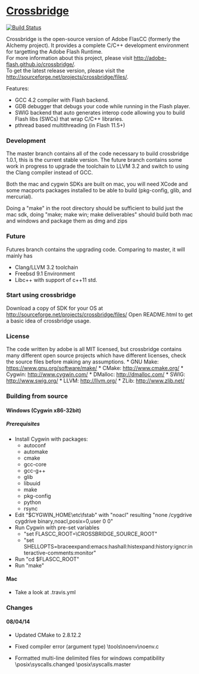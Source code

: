 # [Crossbridge](http://www.crossbridge.io) 

[![Build Status](https://travis-ci.org/vpmedia/crossbridge.png?branch=master)](https://travis-ci.org/vpmedia/crossbridge)

Crossbridge is the open-source version of Adobe FlasCC (formerly the Alchemy project). It provides a complete C/C++ development environment for targetting the Adobe Flash Runtime.  
For more information about this project, please visit http://adobe-flash.github.io/crossbridge/.  
To get the latest release version, please visit the http://sourceforge.net/projects/crossbridge/files/.

Features:

* GCC 4.2 compiler with Flash backend.
* GDB debugger that debugs your code while running in the Flash player.
* SWIG backend that auto generates interop code allowing you to build Flash libs (SWCs) that wrap C/C++ libraries.
* pthread based multithreading (in Flash 11.5+)

### Development
The master branch contains all of the code necessary to build crossbridge 1.0.1, this is the current stable version. The future branch contains some work in progress to upgrade the toolchain to LLVM 3.2 and switch to using the Clang compiler instead of GCC.

Both the mac and cygwin SDKs are built on mac, you will need XCode and some macports packages installed to be able to build (pkg-config, glib, and mercurial).

Doing a "make" in the root directory should be sufficient to build just the mac sdk, doing "make; make win; make deliverables" should build both mac and windows and package them as dmg and zips

### Future
Futures branch contains the upgrading code.
Comparing to master, it will mainly has
* Clang/LLVM 3.2 toolchain 
* Freebsd 9.1 Environment
* Libc++ with support of c++11 std.

### Start using crossbridge
Download a copy of SDK for your OS at http://sourceforge.net/projects/crossbridge/files/
Open README.html to get a basic idea of crossbridge usage.

### License
The code written by adobe is all MIT licensed, but crossbridge contains many different open source projects which have different licenses, check the source files before making any assumptions.
    * GNU Make: https://www.gnu.org/software/make/
    * CMake: http://www.cmake.org/
    * Cygwin: http://www.cygwin.com/
    * DMalloc: http://dmalloc.com/
    * SWIG: http://www.swig.org/
    * LLVM: http://llvm.org/
    * ZLib: http://www.zlib.net/
    
### Building from source

#### Windows (Cygwin x86-32bit)

##### Prerequisites

* Install Cygwin with packages:
    * autoconf
    * automake
    * cmake
    * gcc-core
    * gcc-g++
    * glib
    * libuuid
    * make
    * pkg-config
    * python
    * rsync
* Edit "$CYGWIN_HOME\etc\fstab" with "noacl" resulting "none /cygdrive cygdrive binary,noacl,posix=0,user 0 0"
* Run Cygwin with pre-set variables
    * "set FLASCC_ROOT=\CROSSBRIDGE_SOURCE_ROOT"
    * "set SHELLOPTS=braceexpand:emacs:hashall:histexpand:history:igncr:interactive-comments:monitor"
* Run "cd $FLASCC_ROOT"
* Run "make"
         
#### Mac

* Take a look at .travis.yml

### Changes

#### 08/04/14 

* Updated CMake to 2.8.12.2

* Fixed compiler error (argument type)
  \tools\noenv\noenv.c

* Formatted multi-line delimited files for windows compatibility
  \posix\syscalls.changed
  \posix\syscalls.master